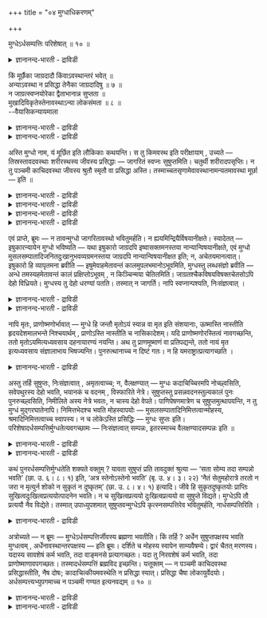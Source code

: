 +++
title = "०४ मुग्धाधिकरणम्"

+++

मुग्धेऽर्धसम्पत्तिः परिशेषात् ॥ १० ॥  
<details><summary>ज्ञानानन्द-भारती - द्राविडी</summary>

मुक्तेअर्दसम्बत्ति: परिसे षात् ॥ १० ॥
</details>

किं मूर्छैका जाग्रदादौ किंवाऽवस्थान्तरं भवेत् ॥  
अन्याऽवस्था न प्रसिद्धा तेनैका जाग्रदादिषु ॥ ७ ॥  
न जाग्रत्स्वप्नयोरेका द्वैताभानान्न सुप्तता ॥  
मुखादिविकृतेस्तेनावस्थाऽन्या लोकसंमता ॥ ८ ॥  
--वैयासिकन्यायमाला

<details><summary>ज्ञानानन्द-भारती - द्राविडी</summary>

मूर्च्चै ऎऩ्बदु जाक्किरत् मुदलियदिल् ऒऩ्ऱा? अल्लदु, वेऱु अवस्तैयागुमा?
वेऱु अवस्तै पिरसित् तमायिल्लै। आगैयाल् जाक्किरत् मुदलियवैगळुक्कुळ् ऒऩ्ऱु
ताऩ्।
</details>

<details><summary>ज्ञानानन्द-भारती - द्राविडी</summary>

इरण्डावदु पदार्त्तम् पिरगासिक्काददिऩाल् जाक्कि रत्, स्वप्ऩम् इवैगळिल्
ऒऩ्ऱु अल्ल। मुगम् मुदलाऩदु विगारप्पट्टिरुप्पदाल् सु षुप्तियुमिल्लै।
आगैयाल् वेऱु अवस्तै ताऩ्। उलगत्तिलुम् ऒप्पुक्कॊळ्ळप्पट्टदे।
</details>

अस्ति मुग्धो नाम, यं मूर्छित इति लौकिकाः कथयन्ति। स तु किमवस्थ इति
परीक्षायाम् , उच्यते — तिस्रस्तावदवस्थाः शरीरस्थस्य जीवस्य प्रसिद्धाः —
जागरितं स्वप्नः सुषुप्तमिति। चतुर्थी शरीरादपसृप्तिः। न तु पञ्चमी
काचिदवस्था जीवस्य श्रुतौ स्मृतौ वा प्रसिद्धा अस्ति।
तस्माच्चतसृणामेवावस्थानामन्यतमावस्था मूर्छा — इति ॥

<details><summary>ज्ञानानन्द-भारती - द्राविडी</summary>

(मूर्च्चै ऎऩ्बदु जाक्रम्, स्वप्ऩम्, सुषुप्ति मरणम् ऎऩ्ऱ नाऩ्गु
अवस्तैगळिल् सेर्न्ददा अल्लदु वेऱाऩ अवस्तैया ऎऩ्ऱु सन्देहम् सुरुदि
स्मिरुदिगळिलुम् लोगत्तिलुम् इन्द नाऩ्गु अवस् तैगळे पिरसित्तमाग
इरुप्पदाल् ऐन्दावदु अवस्तै, पिरसित्तमाग इल्लाददाल् मूर्च्चै इन्द नाऩ्गु
अवस्तैगळिल् सेर्न्ददु ताऩ् ऎऩ्ऱु पूर्वबक्षम्।
</details>

<details><summary>ज्ञानानन्द-भारती - द्राविडी</summary>

मूर्च्चैयिल् सिऱिदुम् अऱिवु इल्लाददाल् इदै जाक्रावस्तैयिलो
स्वप्ऩावस्तैयिलो सेर्क्क मुडियादु। मेलुम् मूर्च्चैयिल् तेहम् कीऴे
विऴुन्दुविडुगिऱदाल्। सुषुप्तियिलुम् सेर्क्क मुडियादु। सुषुप्तियिल्
ऒऴुङ्गाग मूच्चुविडुगिऱाऩ्। मुगम् तॆळिवाग इरुक्किऱदु। उडलिल्
नडुक्कमिल्लै। मूर्च्चैयिलो ऒऴुङ्गाऩ च्वासमिल्लामलुम् सिल समयम् च्वासमे
इल्लामलुम् मुगत्तिल् विगारमुम्, नडुक्कमुम्, कण्गळ् तिऱन्द पडियुमुळ्ळदु।
सुषुप्तियिल् कण् मूडियिरुक्किऱदु। सुषुप्तिक्कु सिरमम् कारणम्।
मूर्च्चैक्कु पलमाऩ अडि कारणम्। इन्द वेऱ्ऱु मैगळाल् मूर्च्चै
सुषुप्तियिलुम् सेर्न्ददल्ल। उडलिल् सूडुम्, पिराणऩुम् इरुप्पदाल्
मरणत्तिलुम् सेर्न्ददल्ल। सुषुप्तियिलुम् मरणत्तिलुम् पोल् अऱिविऩ्मै
इरुन्दालुम् मऱ्ऱ वेऱ्ऱुमैगळ् इरुप्पदाल् मूर्च्चै तऩियाऩ वेऱु अवस्तै
ऎऩ्ऱु सित्तान्दम्)।
</details>

<details><summary>ज्ञानानन्द-भारती - द्राविडी</summary>

मूर्च्चैयडैन्दवऩॆऩ्ऱु ऎवऩै उलगत्तार् सॊल्गिऱार्गळो, अन्द मोहमडैन्दवऩ्
इरुक्कि ऱाऩ्; अवऩ् ऎऩ्ऩ अवस्तैयुळ्ळवऩ् ऎऩ्ऱु कवऩिक् कै यिल्
सॊल्लप्पडुगिऱदु।
</details>

<details><summary>ज्ञानानन्द-भारती - द्राविडी</summary>

पूर्वबक्षम् : सरीरत्तिलिरुक्कुम् जीवऩुक्कु, जागिरत्, स्वप्ऩम्, सुषुप्ति
ऎऩ्ऱु मूऩ्ऱु अवस्तैगळे पिरसित्तमायिरुक्किऩ्ऱऩ। नाऩ्गावदु
सरीरत्तिलिरुन्दु वॆळियेबोवदु (मरणम्)। सुरुदियिलावदु स्मिरुदि यिलावदु
जीवऩुक्कु ऐन्दावदु अवस्तैयाग ऎदुवुम् पिरसित्तमाय् इल्लै। आगैयाल् नाऩ्गु
अवस्तै कळुक्कुळ्ळेये ऒरु अवस्तै मूर्च्चै ऎऩ्ऱु।
</details>

एवं प्राप्ते, ब्रूमः — न तावन्मुग्धो जागरितावस्थो भवितुमर्हति। न
ह्ययमिन्द्रियैर्विषयानीक्षते। स्यादेतत् — इषुकारन्यायेन मुग्धो भविष्यति
— यथा इषुकारो जाग्रदपि इष्वासक्तमनस्तया नान्यान्विषयानीक्षते, एवं मुग्धो
मुसलसम्पातादिजनितदुःखानुभवव्यग्रमनस्तया जाग्रदपि नान्यान्विषयानीक्षत
इति; न, अचेतयमानत्वात्। इषुकारो हि व्यापृतमना ब्रवीति —
इषुमेवाहमेतावन्तं कालमुपलभमानोऽभूवमिति, मुग्धस्तु लब्धसंज्ञो ब्रवीति —
अन्धे तमस्यहमेतावन्तं कालं प्रक्षिप्तोऽभूवम् , न किञ्चिन्मया चेतितमिति।
जाग्रतश्चैकविषयविषक्तचेतसोऽपि देहो विध्रियते। मुग्धस्य तु देहो धरण्यां
पतति। तस्मात् न जागर्ति। नापि स्वप्नान्पश्यति, निःसंज्ञत्वात् ।

<details><summary>ज्ञानानन्द-भारती - द्राविडी</summary>

सित्तान्दम्: इव्विदम् वरुम् पोदु सॊल्गिऱोम्; मूर्च्चैयडैन्दवऩ् जागिरत्
अवस्तैयुळ्ळवऩाग इरुक्क मुडियादु, एऩॆऩ्ऱाल् इवऩ् इन्दिरियङ्गळि ऩाल्
विषयङ्गळै अऱिवदिल्लै। इप्पडियिरुक्कलामे: अम्बुगुऱि पार्क्किऱवऩुडैय
नियायप्पडि मूर्च्चिदऩ् इरुक्कलाम्; ऎप्पडि अम्बुगुऱि वैप्पवऩ्, विऴित्तुक्
कॊण्डिरुन्दबोदिलुम् अम्बिलेये मऩदैच् चॆलुत्तियबडियाल् वेऱु विषयङ्गळै
पार्प्पदिल् लैयो। अव्विदमे मूर्च्चैयडैन्दवऩ् उलक्कै विऴुदल् मुदलियदाल्
एऱ्पट्ट तुक्कत्तै अऩुबविप् पदिलेये मुऩैन्दुळ्ळ मऩस् उडैय तऩ्मैयिऩाल्,
विऴिप्पुडऩ् इरुन्दुम्गूड, वेऱु विषयङ्गळै अऱिवदिल्लै, ऎऩ्ऱु। अप्पडियल्ल,
अऱियामलिरुप् पदाल्, अम्बु ऎय्बवऩ् वॆळियिल् मऩदै सॆलुत्ति यवऩाय् "नाऩ्
इव्वळवु कालमुम् अम्बैये कवऩित्तुक् कॊण्डिरुन्देऩ्” ऎऩ्ऱु सॊल्गिऱाऩ्।
आऩाल् मूर्च्चैयडैन्दवऩ् पिरक्ञैयडैन्दु “इव्वळवु कालमुम् नाऩ् ऒरे
कुरुट्टिरुट्टिल् तळ्ळबट् टिरुन्देऩ्, ऎदुवुम् ऎऩ्ऩाल् अऱियप्पडविल्लै”
ऎऩ्ऱु सॊल्गिऱाऩ्। मेलुम्, ऒरे विषयत्तिल् ईडुबड मऩसुळ्ळवऩायिरुन्दालुम्,
विऴित्तुक्कॊण्डु इरुप्प वऩुडैय सरीरम् तरिक्कप्पडुगिऱदु; मूर्च्चिदऩुक्को
सरीरम् तरैयिल् विऴुन्दुविडुगिऱदु। आगैयाल् विऴित्तुक् कॊण्डिरुक्कविल्लै।
</details>

<details><summary>ज्ञानानन्द-भारती - द्राविडी</summary>

अऱिविल्लाददिऩाल् स्वप्ऩङ्गळैयुम् पार्प्प तिल्लै।
</details>

नापि मृतः, प्राणोष्मणोर्भावात् — मुग्धे हि जन्तौ मृतोऽयं स्यान्न वा मृत
इति संशयानाः, ऊष्मास्ति नास्तीति हृदयदेशमालभन्ते निश्चयार्थम् ,
प्राणोऽस्ति नास्तीति च नासिकादेशम्। यदि प्राणोष्मणोरस्तित्वं
नावगच्छन्ति, ततो मृतोऽयमित्यध्यवसाय दहनायारण्यं नयन्ति। अथ तु
प्राणमूष्माणं वा प्रतिपद्यन्ते, ततो नायं मृत इत्यध्यवसाय संज्ञालाभाय
भिषज्यन्ति। पुनरुत्थानाच्च न दिष्टं गतः। न हि
यमराष्ट्रात्प्रत्यागच्छति ।

<details><summary>ज्ञानानन्द-भारती - द्राविडी</summary>

इऱन्दवऩुम् इल्लै, पिराणऩुम् उष्णमुम् इरुप्पदाल्। ऒरु पिराणि
मूर्च्चिदऩायिरुक्कुम्बोदु इवऩ् इऱन्दुविट्टाऩा, इऱक्कविल्लैया ऎऩ्ऱु
सन्देहप्पडुगिऱवर्गळ् उष्णम् इरुक्किऱदा, इल्लैया ऎऩ्ऱु तीर्माऩिप्पदऱ्काग
ह्रुदय पिरदे सत्तैत् तॊट्टुप् पार्क्किऱार्गळ्। पिराणऩ् इरुक्किऱदा,
इल्लैया ऎऩ्ऱु निच्चयिप्पदऱ्काग मूक्कुप् पिरदेसत् तैयुम्
तॊट्टुप्पार्क्किऱार्गळ्। पिराणऩ् उष्णम् इवैगळिऩ् इरुप्पै ऎप्पॊऴुदु
अऱियविल्लैयो, अप्पॊऴुदु इवऩ् इऱन्दवऩ् ऎऩ्ऱु तीर्माऩम् सॆय्दु कॊण्डु
तहऩत्तिऱ्काग काट्टुक्कुक् कॊण्डुबोगि ऱार्गळ्। अल्लदु पिराणऩैयो
उष्णत्तैयो उणर्न्दार्गळेयाऩाल्, अप्पॊऴुदु इवऩ् इऱक्क विल्लै ऎऩ्ऱु
तीर्माऩित्तुक् कॊण्डु, पिरक्ञै एऱ्पडु वदऱ्काग वैत्तियम् सॆय्गिऱार्गळ्।
मऱुबडियुम् ऎऴुन्दि रुप्पदाल् इऱक्कविल्लै। एऩॆऩ्ऱाल् यमऩुडैय
राज्यत्तिलिरुन्दु तिरुम्बिवरुवदु किडैयादु।
</details>

अस्तु तर्हि सुषुप्तः, निःसंज्ञत्वात् , अमृतत्वाच्च; न, वैलक्षण्यात् —
मुग्धः कदाचिच्चिरमपि नोच्छ्वसिति, सवेपथुरस्य देहो भवति, भयानकं च वदनम् ,
विस्फारिते नेत्रे। सुषुप्तस्तु प्रसन्नवदनस्तुल्यकालं पुनः
पुनरुच्छ्वसिति, निमीलिते अस्य नेत्रे भवतः, न चास्य देहो वेपते।
पाणिपेषणमात्रेण च सुषुप्तमुत्थापयन्ति, न तु मुग्धं मुद्गरघातेनापि।
निमित्तभेदश्च भवति मोहस्वापयोः — मुसलसम्पातादिनिमित्तत्वान्मोहस्य,
श्रमादिनिमित्तत्वाच्च स्वापस्य। न च लोकेऽस्ति प्रसिद्धिः — मुग्धः
सुप्तः इति। परिशेषादर्धसम्पत्तिर्मुग्धतेत्यवगच्छामः — निःसंज्ञत्वात्
सम्पन्नः, इतरस्माच्च वैलक्षण्यादसम्पन्नः इति ॥

<details><summary>ज्ञानानन्द-भारती - द्राविडी</summary>

अप्पडियाऩाल्, सुषुप्तियाग इरुक्कट्टुमे, पिरक्ञैयिल्लाददिऩालुम् इऱन्दु
पोगामलिरुप्पदिऩा लुम्? इदु सरियल्ल, वित्यासमिरुप्पदाल्। मूर्च्चैय
टैन्दवऩ् सिल समयम् वॆगु नेरम् कूड मूच्चुविडु वदिल्लै, इवऩुडैय सरीरम्
नडुक्कत्तुडऩ् इरुक्कुम्, मुगमुम् पयङ्गरमायिरुक्कुम्, कण्गळ् इरण्डुम्
नऩ्गु अगऩ्ऱु विऴित्तदाग इरुक्कुम्, तूङ्गुगिऱवऩो तॆळिन्द मुगत्तुडऩ्
अडिक्कडि समाऩमाऩ इडैवॆळि युळ्ळ कालत्तिल् मूच्चुविडुगिऱाऩ्, इवऩुडैय
कण्गळ् इरण्डुम् मूडियिरुक्कुम्, इवऩुडैय सरीरम् नडुङ्गादु। कैयाल्
पिसैवदिऩालेये तूङ्गुगिऱवऩै ऎऴुप्पि विडुगिऱार्गळ्; मूर्च्चैयडैन्दवऩैयो
मुत्करत्ताल् अडित्तालुम्, ऎऴुप्पमुडिवदिल्लै। मूर्च्चैक्कुम्,
तूक्कत्तिऱ्कुम् निमित्तत्तिलुम् पेदम् इरुक्किऱदु, मूर्च्चैक्कु उलक्कै
विऴुवदु मुदलियदु निमित्तमायुम्, तूक्कत्तिऱ्कु सिरमम् मुदलियदु
निमित्तमायुम् इरुत्तलाल्। उलगत्तिलुम् मूर्च्चैयडैन्दिरुप्पवऩ्
तूङ्गुगिऱाऩ् ऎऩ्ऱ पिरसित्ति किडैयादु।
</details>

<details><summary>ज्ञानानन्द-भारती - द्राविडी</summary>

“मिञ्जुवदाल्” (ऒऩ्ऱिलुम् सेराददिऩाल्) मूर्च्चैयुडऩ् इरुत्तल् ‘पादि
सम्बत्ति' ऎऩ्ऱु अऱिगि ऱोम्, पिरक्ञैयिल्लाददिऩाल् सम्बत्तियडैन्दवऩ्, मऱ्ऱ
वेऱ्ऱुमैयाल् सम्बत्तियडैयादवऩ्, ऎऩ्ऱु।
</details>

कथं पुनरर्धसम्पत्तिर्मुग्धतेति शक्यते वक्तुम् ? यावता सुषुप्तं प्रति
तावदुक्तं श्रुत्या — ‘सता सोम्य तदा सम्पन्नो भवति’ (छा. उ. ६। ८। १)
इति, ‘अत्र स्तेनोऽस्तेनो भवति’ (बृ. उ. ४। ३। २२) ‘नैतं सेतुमहोरात्रे
तरतो न जरा न मृत्युर्न शोको न सुकृतं न दुष्कृतम्’ (छा. उ. ८। ४। १)
इत्यादि। जीवे हि सुकृतदुष्कृतयोः प्राप्तिः
सुखित्वदुःखित्वप्रत्ययोत्पादनेन भवति। न च सुखित्वप्रत्ययो
दुःखित्वप्रत्ययो वा सुषुप्ते विद्यते। मुग्धेऽपि तौ प्रत्ययौ नैव
विद्येते। तस्मात् उपाध्युपशमात् सुषुप्तवन्मुग्धेऽपि कृत्स्नसम्पत्तिरेव
भवितुमर्हति, नार्धसम्पत्तिरिति ।

<details><summary>ज्ञानानन्द-भारती - द्राविडी</summary>

पूर्वबक्षम्: मूर्च्चैयुडऩिरुत्तल् अर्त्त (पादि) सम्बत्ति ऎऩ्ऱु ऎप्पडि
सॊल्लमुडियुम्? तूङ्गुगिऱवऩैप् पऱ्ऱि सुरुदियिऩाल् इव्विदम्
सॊल्लियिरुक्कैयिल् "हे सोम्य, अप्पॊऴुदु सत्वस्तुवुडऩ् सम्बत्ति
यडैन्दवऩाग (सेर्न्दवऩाग) आगिऱाऩ्" (सान्।VI;८-१), “इङ्गे तिरुडऩ्
तिरुडऩल्लादवऩाग आगिऱाऩ्" (पिरुहत्।IV;३-२२) "इन्द अणैयै पगल् रात्तिरि
ताण्डुवदिल्लै, जरैयुम् इल्लै, मिरुत्युवुम् इल्लै, सोगमुम् इल्लै,
पुण्णियम् इल्लै, पाबम् इल्लै”(सान्।VIII;४-१) ऎऩ्बदु मुदलाऩदु
जीवऩिडत्तिल् ताऩे सुगिदुक्कि ऎऩ्गिऱ ऎण्णत्तै उण्डु पण्णुवदाल् पुण्णियम्
पाबम् इवैगळुक्कु इडमुण्डु। सुषुप्तियिल् सुगि ऎऩ्ऱ ऎण्णमो तुक्कि ऎऩ्ऱ
ऎण्णमो किडैयादु; मूर्च्चैयडैन्द वऩिडमुम् अन्द इरण्डु ऎण्णङ्गळुम् किडैयवे
किडैयादु। आगैयाल् उबादिगळ् अडङ्गि इरुक्किऱ पडियाल् तूङ्गिऩवऩिडम्बोल
मूर्च्चैयडैन्दव ऩिडमुम् पूरासम्बत्ति इरुप्पदुदाऩ् नियायम्, पादि
सम्बत्तियॆऩ्बदु इल्लै, ऎऩ्ऱु।
</details>

अत्रोच्यते — न ब्रूमः — मुग्धेऽर्धसम्पत्तिर्जीवस्य ब्रह्मणा भवतीति। किं
तर्हि ? अर्धेन सुषुप्तपक्षस्य भवति मुग्धत्वम् , अर्धेनावस्थान्तरपक्षस्य
— इति ब्रूमः। दर्शिते च मोहस्य स्वापेन साम्यवैषम्ये। द्वारं चैतत्
मरणस्य। यदास्य सावशेषं कर्म भवति, तदा वाङ्मनसे प्रत्यागच्छतः। यदा तु
निरवशेषं कर्म भवति, तदा प्राणोष्माणावपगच्छतः। तस्मादर्धसम्पत्तिं
ब्रह्मविद इच्छन्ति। यत्तूक्तम् — न पञ्चमी काचिदवस्था प्रसिद्धास्तीति,
नैष दोषः; कादाचित्कीयमवस्थेति न प्रसिद्धा स्यात्। प्रसिद्धा चैषा
लोकायुर्वेदयोः। अर्धसम्पत्त्यभ्युपगमाच्च न पञ्चमी गण्यत इत्यनवद्यम् ॥
१० ॥

<details><summary>ज्ञानानन्द-भारती - द्राविडी</summary>

सित्तान्दम्: इदिल् सॊल्लप्पडुगिऱदु: मूर्च्चै अडैन्दवऩ् विषयत्तिल्
जीवऩुक्कु पिरह्मत्तुडऩ् पादि सम्बत्ति एऱ्पडुगिऱदु ऎऩ्ऱु नाम्
सॊल्लविल्लै। अप्पडियाऩाल् ऎऩ्ऩ ऎऩ्ऱाल् मूर्च्चै पादि सुषुप्ति
पक्षत्तैयुम्, पादि वेऱु अवस्तैयैयुम् सेर्न्ददाग इरुक्किऱदु, ऎऩ्गिऱोम्।
मूर्च्चैक्कु तूक्कत्तुडऩ् उळ्ळ समाऩत् तऩ्मैयुम्, वित्यासत्तऩ्मैयुम्
काट्टप्पट्टि रुक्किऩ्ऱऩ। इदु मरणत्तिऱ्कु वऴि। इवऩुक्कु (अऩुबविक्क
वेण्डिय) कर्मा मीदमुळ्ळदाग ऎप्पॊऴुदु इरुक्कुमो, अप्पॊऴुदु वाक्कुम्,
मऩसुम् तिरुम्बि वरुम्। कर्मा पाक्कियऩ्ऩियिल् इरुन्दुविट्टालो, अप्पॊऴुदु
पिराणऩुम्, उष्णमुम् पोय्विडुम्। आगैयाल् पिरह्मत्तै अऱिन्दवर्गळ् (वेदत्तै
अऱिन्दवर्गळ्) पादि सम्बत्ति ऎऩ्ऱु ऎण्णुगिऱार्गळ्।
</details>

<details><summary>ज्ञानानन्द-भारती - द्राविडी</summary>

ऐन्दावदु अवस्तै ऎदुवुम् पिरसित्तमायिल्लै यॆऩ्ऱु ऎदु सॊल्लप्पट्टदो, अदु
तोषमिल्लै। ऎप्पॊऴुदेऩुम् एऱ्पडक्कूडिय अवस्तै इदु ऎऩ्बदिऩाल्
पिरसित्तमिल्लामलिरुक्कलाम्। उलगत्तिलुम्, आयूर्वेदत्तिलुम् पिरसित्तमागवे
इरुक्किऱदु। पादिसम्बत्ति ऎऩ्ऱु ऒप्पुक्कॊळ्वदिऩाल् इदु ऐन्दावदाग ऎण्णप्
पडुवदिल्लै, ऎऩ्ऱु ऒरु तोषमुमिल्लै।
</details>

